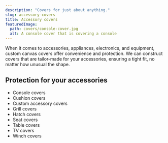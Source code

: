 ```yaml
---
description: "Covers for just about anything."
slug: accessory-covers
title: Accessory covers
featuredImage:
  path: covers/console-cover.jpg
  alt: A console cover that is covering a console
---
```


When it comes to accessories, appliances, electronics, and equipment, custom
canvas covers offer convenience and protection. We can construct covers that are
tailor-made for your accessories, ensuring a tight fit, no matter how unusual
the shape.

<!--more-->

## Protection for your accessories

- Console covers
- Cushion covers
- Custom accessory covers
- Grill covers
- Hatch covers
- Seat covers
- Table covers
- TV covers
- Winch covers
